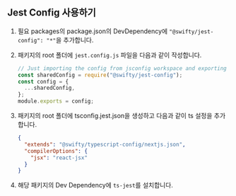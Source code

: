 ## Jest Config 사용하기

1. 필요 packages의 package.json의 DevDependency에 `"@swifty/jest-config": "*"`을 추가합니다.

2. 패키지의 root 폴더에 `jest.config.js` 파일을 다음과 같이 작성합니다.

   ```js
   // Just importing the config from jsconfig workspace and exporting it
   const sharedConfig = require("@swifty/jest-config");
   const config = {
     ...sharedConfig,
   };
   module.exports = config;
   ```

3. 패키지의 root 폴더에 tsconfig.jest.json을 생성하고 다음과 같이 ts 설정을 추가합니다.

   ```json
   {
     "extends": "@swifty/typescript-config/nextjs.json",
     "compilerOptions": {
       "jsx": "react-jsx"
     }
   }
   ```

4. 해당 패키지의 Dev Dependency에 `ts-jest`를 설치합니다.
